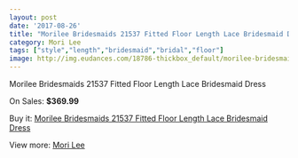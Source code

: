 ```yaml
---
layout: post
date: '2017-08-26'
title: "Morilee Bridesmaids 21537 Fitted Floor Length Lace Bridesmaid Dress"
category: Mori Lee
tags: ["style","length","bridesmaid","bridal","floor"]
image: http://img.eudances.com/18786-thickbox_default/morilee-bridesmaids-21537-fitted-floor-length-lace-bridesmaid-dress.jpg
---
```

Morilee Bridesmaids 21537 Fitted Floor Length Lace Bridesmaid Dress

On Sales: **$369.99**
<a href="https://www.eudances.com/en/mori-lee/5584-morilee-bridesmaids-21537-fitted-floor-length-lace-bridesmaid-dress.html"><amp-img layout="responsive" width="600" height="600" src="//img.eudances.com/18786-thickbox_default/morilee-bridesmaids-21537-fitted-floor-length-lace-bridesmaid-dress.jpg" alt="Morilee Bridesmaids 21537 Fitted Floor Length Lace Bridesmaid Dress 0" /></a>
<a href="https://www.eudances.com/en/mori-lee/5584-morilee-bridesmaids-21537-fitted-floor-length-lace-bridesmaid-dress.html"><amp-img layout="responsive" width="600" height="600" src="//img.eudances.com/18788-thickbox_default/morilee-bridesmaids-21537-fitted-floor-length-lace-bridesmaid-dress.jpg" alt="Morilee Bridesmaids 21537 Fitted Floor Length Lace Bridesmaid Dress 1" /></a>
<a href="https://www.eudances.com/en/mori-lee/5584-morilee-bridesmaids-21537-fitted-floor-length-lace-bridesmaid-dress.html"><amp-img layout="responsive" width="600" height="600" src="//img.eudances.com/18787-thickbox_default/morilee-bridesmaids-21537-fitted-floor-length-lace-bridesmaid-dress.jpg" alt="Morilee Bridesmaids 21537 Fitted Floor Length Lace Bridesmaid Dress 2" /></a>

Buy it: [Morilee Bridesmaids 21537 Fitted Floor Length Lace Bridesmaid Dress](https://www.eudances.com/en/mori-lee/5584-morilee-bridesmaids-21537-fitted-floor-length-lace-bridesmaid-dress.html "Morilee Bridesmaids 21537 Fitted Floor Length Lace Bridesmaid Dress")

View more: [Mori Lee](https://www.eudances.com/en/65-mori-lee "Mori Lee")